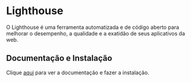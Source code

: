 # Lighthouse

O Lighthouse é uma ferramenta automatizada e de código aberto para melhorar o desempenho, a qualidade e a exatidão de seus aplicativos da web.

## Documentação e Instalação

Clique [aqui](https://chrome.google.com/webstore/detail/lighthouse/blipmdconlkpinefehnmjammfjpmpbjk?hl=pt-BR) para ver a documentação e fazer a instalação.
